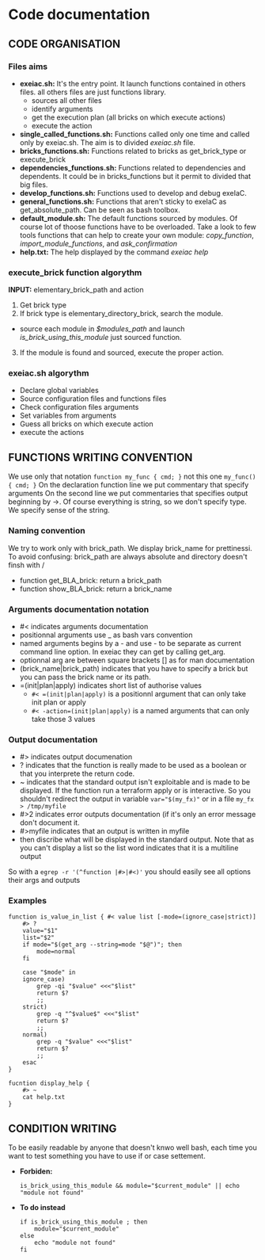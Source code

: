 # Code documentation

## CODE ORGANISATION

### Files aims
- **exeiac.sh:** It's the entry point. It launch functions contained in others files. all others files are just functions library.
  - sources all other files
  - identify arguments
  - get the execution plan (all bricks on which execute actions)
  - execute the action
- **single_called_functions.sh:** Functions called only one time and called only by exeiac.sh. The aim is to divided *exeiac.sh* file.
- **bricks_functions.sh:** Functions related to bricks as get_brick_type or execute_brick
- **dependencies_functions.sh:** Functions related to dependencies and dependents. It could be in bricks_functions but it permit to divided that big files.
- **develop_functions.sh:** Functions used to develop and debug exeIaC.
- **general_functions.sh:** Functions that aren't sticky to exeIaC as get_absolute_path. Can  be seen as bash toolbox.
- **default_module.sh:** The default functions sourced by modules. Of course lot of thoose functions have to be overloaded. Take a look to few tools functions that can help to create your own module: *copy_function*, *import_module_functions*, and *ask_confirmation*
- **help.txt:** The help displayed by the command *exeiac help*

### execute_brick function algorythm

**INPUT:** elementary_brick_path and action

1. Get brick type
2. If brick type is elementary_directory_brick, search the module.
  - source each module in *$modules_path* and launch *is_brick_using_this_module* just sourced function.
3. If the module is found and sourced, execute the proper action.

### exeiac.sh algorythm

- Declare global variables
- Source configuration files and functions files
- Check configuration files arguments
- Set variables from arguments
- Guess all bricks on which execute action
- execute the actions


## FUNCTIONS WRITING CONVENTION

We use only that notation `function my_func { cmd; }` not this one `my_func() { cmd; }`
On the declaration function line we put commentary that specify arguments
On the second line we put commentaries that specifies output beginning by ->.
Of course everything is string, so we don't specify type. We specify sense of the string.

### Naming convention

We try to work only with brick_path. We display brick_name for prettinessi.
To avoid confusing: brick_path are always absolute and directory doesn't finsh with /
- function get_BLA_brick: return a brick_path
- function show_BLA_brick: return a brick_name

### Arguments documentation notation

- #< indicates arguments documentation
- positionnal arguments use _ as bash vars convention
- named arguments begins by a - and use - to be separate as current command line option. In exeiac they can get by calling get_arg.
- optionnal arg are between square brackets [] as for man documentation
- (brick_name|brick_path) indicates that you have to specify a brick but you can pass the brick name or its path.
- =(init|plan|apply) indicates short list of authorise values
  - `#< =(init|plan|apply)` is a positionnl argument that can only take init plan or apply
  - `#< -action=(init|plan|apply)` is a named arguments that can only take those 3 values

### Output documentation

- #> indicates output documenation
- ? indicates that the function is really made to be used as a boolean or that you interprete the return code.
- ~ indicates that the standard output isn't exploitable and is made to be displayed. If the function run a terraform apply or is interactive. So you shouldn't redirect the output in variable `var="$(my_fx)"` or in a file `my_fx > /tmp/myfile`
- #>2 indicates error outputs documentation (if it's only an error message don't document it.
- #>myfile indicates that an output is written in myfile
- then discribe what will be displayed in the standard output. Note that as you can't display a list so the list word indicates that it is a multiline output

So with a `egrep -r '(^function |#>|#<)'` you should easily see all options their args and outputs

### Examples

```
function is_value_in_list { #< value list [-mode=(ignore_case|strict)]
    #> ? 
    value="$1"
    list="$2"
    if mode="$(get_arg --string=mode "$@")"; then
        mode=normal
    fi
    
    case "$mode" in
    ignore_case)
        grep -qi "$value" <<<"$list"
        return $?
        ;;
    strict)
        grep -q "^$value$" <<<"$list"
        return $?
        ;;
    normal)
        grep -q "$value" <<<"$list"
        return $?
        ;;
    esac
}

fucntion display_help {
    #> ~
    cat help.txt
}
```

## CONDITION WRITING

To be easily readable by anyone that doesn't knwo well bash, each time you want to test something you have to use if or case settement.
- **Forbiden:**
    ```
    is_brick_using_this_module && module="$current_module" || echo "module not found"
    ```
- **To do instead**
    ```
    if is_brick_using_this_module ; then
    	module="$current_module"
    else
    	echo "module not found"
    fi
    ```
##



